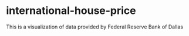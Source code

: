 # international-house-price
This is a visualization of data provided by Federal Reserve Bank of Dallas
